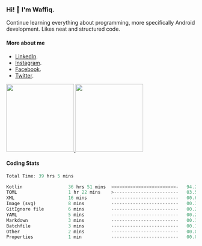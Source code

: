 ### Hi! 👋 I'm Waffiq.

Continue learning everything about programming, more specifically Android development. Likes neat and structured code.

#### More about me 
- [LinkedIn](https://www.linkedin.com/in/waffiqaziz/).
- [Instagram](https://www.instagram.com/waffiqaziz/).
- [Facebook](https://web.facebook.com/WaffiqAziz/).
- [Twitter](https://twitter.com/AzizWaffiq).

<p align="left">
<a href="https://github.com/waffiqaziz">
  <img height="180em" src="https://github-readme-stats-eight-theta.vercel.app/api?username=waffiqaziz&show_icons=true&theme=algolia&include_all_commits=true&count_private=true"/>
  <img height="180em" src="https://github-readme-stats-eight-theta.vercel.app/api/top-langs/?username=waffiqaziz&layout=compact&langs_count=8&theme=algolia"/>
</a>
</p>

#### Coding Stats
<!--START_SECTION:waka-->

```rust
Total Time: 39 hrs 5 mins

Kotlin                 36 hrs 51 mins  >>>>>>>>>>>>>>>>>>>>>>>>-   94.20 %
TOML                   1 hr 22 mins    >------------------------   03.54 %
XML                    16 mins         -------------------------   00.69 %
Image (svg)            8 mins          -------------------------   00.38 %
GitIgnore file         6 mins          -------------------------   00.27 %
YAML                   5 mins          -------------------------   00.25 %
Markdown               3 mins          -------------------------   00.16 %
Batchfile              3 mins          -------------------------   00.14 %
Other                  2 mins          -------------------------   00.09 %
Properties             1 min           -------------------------   00.08 %
```

<!--END_SECTION:waka-->
